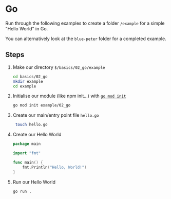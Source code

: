 # Go

Run through the following examples to create a folder `/example` for a simple "Hello World" in Go.

You can alternatively look at the `blue-peter` folder for a completed example.

## Steps

1. Make our directory `$/basics/02_go/example`

   ```bash
   cd basics/02_go
   mkdir example
   cd example
   ```

1. Initialise our module (like npm init...) with [`go mod init`](https://go.dev/ref/mod#go-mod-init)

   ```bash
   go mod init example/02_go
   ```

1. Create our main/entry point file `hello.go`

   ```bash
    touch hello.go
   ```

1. Create our Hello World

   ```go
   package main

   import "fmt"

   func main() {
       fmt.Println("Hello, World!")
   }
   ```

1. Run our Hello World

   ```bash
   go run .
   ```
